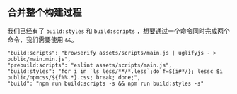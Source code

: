 ## 合并整个构建过程

我们已经有了 `build:styles` 和 `build:scripts` ，想要通过一个命令同时完成两个命令，我们需要使用 `&&`。

```
"build:scripts": "browserify assets/scripts/main.js | uglifyjs - > public/main.min.js",
"prebuild:scripts": "eslint assets/scripts/main.js",
"build:styles": "for i in `ls less/**/*.less`;do f=${i#*/}; lessc $i public/npmcss/${f%%.*}.css; break; done;",
"build": "npm run build:scripts -s && npm run build:styles -s"
```